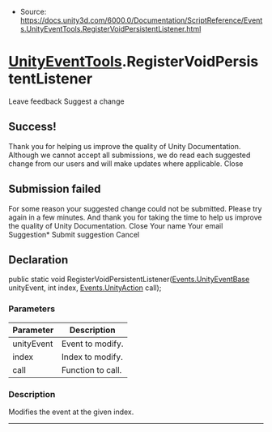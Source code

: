 * Source: https://docs.unity3d.com/6000.0/Documentation/ScriptReference/Events.UnityEventTools.RegisterVoidPersistentListener.html

#  [UnityEventTools](https://docs.unity3d.com/6000.0/Documentation/ScriptReference/Events.UnityEventTools.html).RegisterVoidPersistentListener
Leave feedback
Suggest a change
## Success!
Thank you for helping us improve the quality of Unity Documentation. Although we cannot accept all submissions, we do read each suggested change from our users and will make updates where applicable.
Close
## Submission failed
For some reason your suggested change could not be submitted. Please <a>try again</a> in a few minutes. And thank you for taking the time to help us improve the quality of Unity Documentation.
Close
Your name Your email Suggestion* Submit suggestion
Cancel
## Declaration
public static void RegisterVoidPersistentListener([Events.UnityEventBase](https://docs.unity3d.com/6000.0/Documentation/ScriptReference/Events.UnityEventBase.html) unityEvent, int index, [Events.UnityAction](https://docs.unity3d.com/6000.0/Documentation/ScriptReference/Events.UnityAction.html) call); 
### Parameters
Parameter | Description  
---|---  
unityEvent | Event to modify.  
index | Index to modify.  
call | Function to call.  
### Description
Modifies the event at the given index.
* * *
